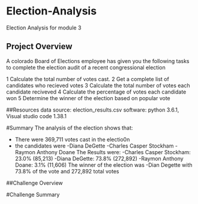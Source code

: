 # Election-Analysis
Election Analysis for module 3
## Project Overview
A colorado Board of Elections employee has given you the following tasks to complete the election audit of a recent congressional election

1 Calculate the total number of votes cast.
2 Get a complete list of candidates who recieved votes
3 Calculate the total number of votes each candidate reciveved
4 Calculate the percentage of votes each candidate won
5 Determine the winner of the election based on popular vote

##Resources
data source: election_results.csv
software: python 3.6.1, Visual studio code 1.38.1

#Summary
The analysis of the election shows that:
- There were 369,711 votes cast in the electio0n
- the candidates were
  -Diana DeGette
  -Charles Casper Stockham
  -Raymon Anthony Doane
 The Results were:
  -Charles Casper Stockham: 23.0% (85,213)
  -Diana DeGette: 73.8% (272,892)
  -Raymon Anthony Doane: 3.1% (11,606)
  The winner of the election was
  -Dian Degette with 73.8% of the vote and 272,892 total votes
  
 ##Challenge Overview
 
 #Challenge Summary
